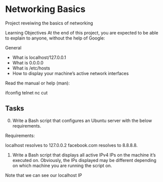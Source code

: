 # Networking Basics
Project reveiwing the basics of networking

Learning Objectives
At the end of this project, you are expected to be able to explain to anyone, without the help of Google:

General
- What is localhost/127.0.0.1
- What is 0.0.0.0
- What is /etc/hosts
- How to display your machine’s active network interfaces

Read the manual or help (man):

ifconfig
telnet
nc
cut

## Tasks
0. Write a Bash script that configures an Ubuntu server with the below requirements.

Requirements:

localhost resolves to 127.0.0.2
facebook.com resolves to 8.8.8.8.

1. Write a Bash script that displays all active IPv4 IPs on the machine it’s executed on.
Obviously, the IPs displayed may be different depending on which machine you are running the script on.

Note that we can see our localhost IP

